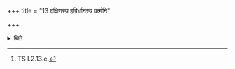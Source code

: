 +++
title = "13 दक्षिणस्य हविर्धानस्य वर्त्मनि"

+++

<details><summary>थिते</summary>

13. Having placed a piece of gold upon one track or upon both the tracks of the southern Havirdhāna-cart, with idaṁ viṣṇur vicakrame....[^1] Adhvaryu offers a libation of ghee on the piece of gold.  


[^1]: TS I.2.13.e.  

[^2]: Cf. TS VI.2.9.3.  

</details>
